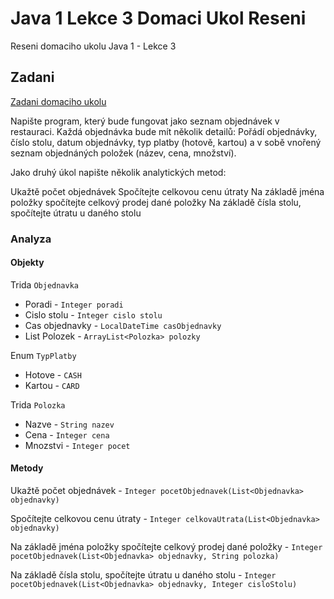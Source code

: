 # Java 1 Lekce 3 Domaci Ukol Reseni
Reseni domaciho ukolu Java 1 - Lekce 3
## Zadani
[Zadani domaciho ukolu](https://github.com/ENGETO-Java-Akademie/lekce_03_domaci_ukol)

Napište program, který bude fungovat jako seznam objednávek v restauraci. Každá objednávka bude mít několik detailů: Pořádí objednávky, číslo stolu, datum objednávky, typ platby (hotově, kartou) a v sobě vnořený seznam objednáných položek (název, cena, množství).

Jako druhý úkol napište několik analytických metod:

Ukažtě počet objednávek
Spočítejte celkovou cenu útraty
Na základě jména položky spočítejte celkový prodej dané položky
Na základě čísla stolu, spočítejte útratu u daného stolu

### Analyza

#### Objekty
Trida `Objednavka`

- Poradi - `Integer poradi`
- Cislo stolu - `Integer cislo stolu`
- Cas objednavky - `LocalDateTime casObjednavky`
- List Polozek - `ArrayList<Polozka> polozky`

Enum `TypPlatby`

- Hotove - `CASH`
- Kartou - `CARD`

Trida `Polozka` 
- Nazve - `String nazev`
- Cena - `Integer cena`
- Mnozstvi - `Integer pocet`

#### Metody

Ukažtě počet objednávek - `Integer pocetObjednavek(List<Objednavka> objednavky)`

Spočítejte celkovou cenu útraty - `Integer celkovaUtrata(List<Objednavka> objednavky)`

Na základě jména položky spočítejte celkový prodej dané položky - `Integer pocetObjednavek(List<Objednavka> objednavky, String polozka)`

Na základě čísla stolu, spočítejte útratu u daného stolu - `Integer pocetObjednavek(List<Objednavka> objednavky, Integer cisloStolu)`

